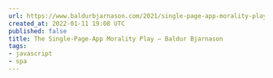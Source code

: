 ```yaml
---
url: https://www.baldurbjarnason.com/2021/single-page-app-morality-play/
created_at: 2022-01-11 19:08 UTC
published: false
title: The Single-Page-App Morality Play – Baldur Bjarnason
tags:
- javascript
- spa
---
```



